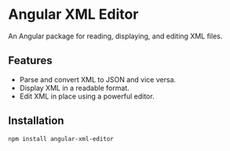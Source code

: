 # Angular XML Editor

An Angular package for reading, displaying, and editing XML files.

## Features
- Parse and convert XML to JSON and vice versa.
- Display XML in a readable format.
- Edit XML in place using a powerful editor.

## Installation

```bash
npm install angular-xml-editor
